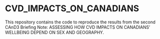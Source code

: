 # CVD_IMPACTS_ON_CANADIANS
This repository contains the code to reproduce the results from the second CAnD3 Briefing Note: ASSESSING HOW CVD IMPACTS ON CANADIANS’ WELLBEING DEPEND ON SEX AND GEOGRAPHY.
